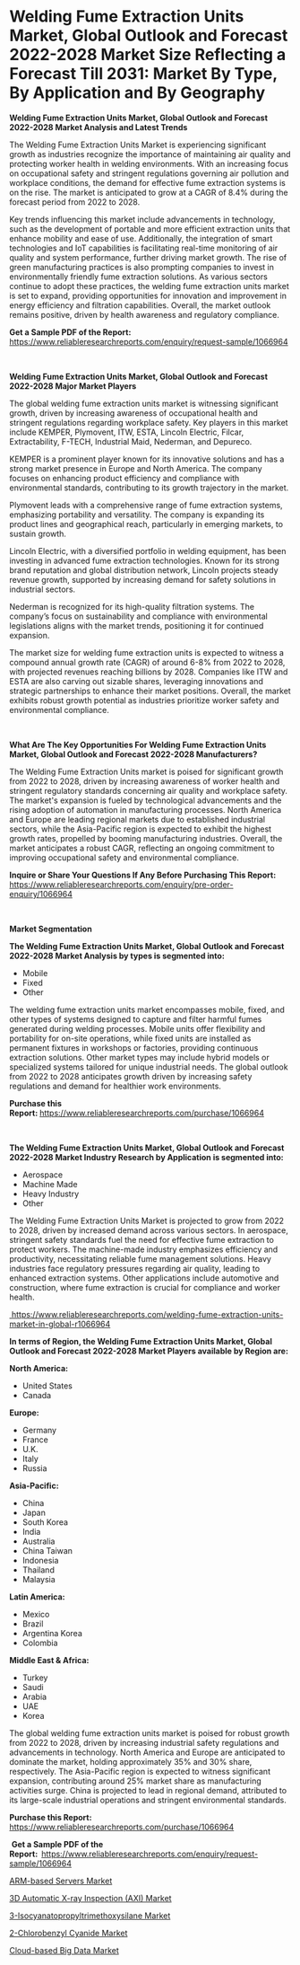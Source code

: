 <p><h1>Welding Fume Extraction Units Market, Global Outlook and Forecast 2022-2028 Market Size Reflecting a Forecast Till 2031: Market By Type, By Application and By Geography</h1></p><p><strong>Welding Fume Extraction Units Market, Global Outlook and Forecast 2022-2028 Market Analysis and Latest Trends</strong></p>
<p><p>The Welding Fume Extraction Units Market is experiencing significant growth as industries recognize the importance of maintaining air quality and protecting worker health in welding environments. With an increasing focus on occupational safety and stringent regulations governing air pollution and workplace conditions, the demand for effective fume extraction systems is on the rise. The market is anticipated to grow at a CAGR of 8.4% during the forecast period from 2022 to 2028.</p><p>Key trends influencing this market include advancements in technology, such as the development of portable and more efficient extraction units that enhance mobility and ease of use. Additionally, the integration of smart technologies and IoT capabilities is facilitating real-time monitoring of air quality and system performance, further driving market growth. The rise of green manufacturing practices is also prompting companies to invest in environmentally friendly fume extraction solutions. As various sectors continue to adopt these practices, the welding fume extraction units market is set to expand, providing opportunities for innovation and improvement in energy efficiency and filtration capabilities. Overall, the market outlook remains positive, driven by health awareness and regulatory compliance.</p></p>
<p><strong>Get a Sample PDF of the Report:&nbsp;</strong> <a href="https://www.reliableresearchreports.com/enquiry/request-sample/1066964?utm_campaign=5&utm_medium=2&utm_source=Github&utm_content=ia&utm_term=11102024&utm_id=welding-fume-extraction-units-market-global-outlook-and-forecast-2022-2028">https://www.reliableresearchreports.com/enquiry/request-sample/1066964</a></p>
<p>&nbsp;</p>
<p><strong>Welding Fume Extraction Units Market, Global Outlook and Forecast 2022-2028 Major Market Players</strong></p>
<p><p>The global welding fume extraction units market is witnessing significant growth, driven by increasing awareness of occupational health and stringent regulations regarding workplace safety. Key players in this market include KEMPER, Plymovent, ITW, ESTA, Lincoln Electric, Filcar, Extractability, F-TECH, Industrial Maid, Nederman, and Depureco. </p><p>KEMPER is a prominent player known for its innovative solutions and has a strong market presence in Europe and North America. The company focuses on enhancing product efficiency and compliance with environmental standards, contributing to its growth trajectory in the market. </p><p>Plymovent leads with a comprehensive range of fume extraction systems, emphasizing portability and versatility. The company is expanding its product lines and geographical reach, particularly in emerging markets, to sustain growth.</p><p>Lincoln Electric, with a diversified portfolio in welding equipment, has been investing in advanced fume extraction technologies. Known for its strong brand reputation and global distribution network, Lincoln projects steady revenue growth, supported by increasing demand for safety solutions in industrial sectors.</p><p>Nederman is recognized for its high-quality filtration systems. The company’s focus on sustainability and compliance with environmental legislations aligns with the market trends, positioning it for continued expansion.</p><p>The market size for welding fume extraction units is expected to witness a compound annual growth rate (CAGR) of around 6-8% from 2022 to 2028, with projected revenues reaching billions by 2028. Companies like ITW and ESTA are also carving out sizable shares, leveraging innovations and strategic partnerships to enhance their market positions. Overall, the market exhibits robust growth potential as industries prioritize worker safety and environmental compliance.</p></p>
<p>&nbsp;</p>
<p><strong>What Are The Key Opportunities For Welding Fume Extraction Units Market, Global Outlook and Forecast 2022-2028 Manufacturers?</strong></p>
<p><p>The Welding Fume Extraction Units market is poised for significant growth from 2022 to 2028, driven by increasing awareness of worker health and stringent regulatory standards concerning air quality and workplace safety. The market's expansion is fueled by technological advancements and the rising adoption of automation in manufacturing processes. North America and Europe are leading regional markets due to established industrial sectors, while the Asia-Pacific region is expected to exhibit the highest growth rates, propelled by booming manufacturing industries. Overall, the market anticipates a robust CAGR, reflecting an ongoing commitment to improving occupational safety and environmental compliance.</p></p>
<p><strong>Inquire or Share Your Questions If Any Before Purchasing This Report:</strong> <a href="https://www.reliableresearchreports.com/enquiry/pre-order-enquiry/1066964?utm_campaign=5&utm_medium=2&utm_source=Github&utm_content=ia&utm_term=11102024&utm_id=welding-fume-extraction-units-market-global-outlook-and-forecast-2022-2028">https://www.reliableresearchreports.com/enquiry/pre-order-enquiry/1066964</a></p>
<p>&nbsp;</p>
<p><strong>Market Segmentation</strong></p>
<p><strong>The Welding Fume Extraction Units Market, Global Outlook and Forecast 2022-2028 Market Analysis by types is segmented into:</strong></p>
<p><ul><li>Mobile</li><li>Fixed</li><li>Other</li></ul></p>
<p><p>The welding fume extraction units market encompasses mobile, fixed, and other types of systems designed to capture and filter harmful fumes generated during welding processes. Mobile units offer flexibility and portability for on-site operations, while fixed units are installed as permanent fixtures in workshops or factories, providing continuous extraction solutions. Other market types may include hybrid models or specialized systems tailored for unique industrial needs. The global outlook from 2022 to 2028 anticipates growth driven by increasing safety regulations and demand for healthier work environments.</p></p>
<p><strong>Purchase this Report:&nbsp;</strong><a href="https://www.reliableresearchreports.com/purchase/1066964?utm_campaign=5&utm_medium=2&utm_source=Github&utm_content=ia&utm_term=11102024&utm_id=welding-fume-extraction-units-market-global-outlook-and-forecast-2022-2028">https://www.reliableresearchreports.com/purchase/1066964</a></p>
<p>&nbsp;</p>
<p><strong>The Welding Fume Extraction Units Market, Global Outlook and Forecast 2022-2028 Market Industry Research by Application is segmented into:</strong></p>
<p><ul><li>Aerospace</li><li>Machine Made</li><li>Heavy Industry</li><li>Other</li></ul></p>
<p><p>The Welding Fume Extraction Units Market is projected to grow from 2022 to 2028, driven by increased demand across various sectors. In aerospace, stringent safety standards fuel the need for effective fume extraction to protect workers. The machine-made industry emphasizes efficiency and productivity, necessitating reliable fume management solutions. Heavy industries face regulatory pressures regarding air quality, leading to enhanced extraction systems. Other applications include automotive and construction, where fume extraction is crucial for compliance and worker health.</p></p>
<p><a href="https://www.reliableresearchreports.com/welding-fume-extraction-units-market-in-global-r1066964?utm_campaign=5&utm_medium=2&utm_source=Github&utm_content=ia&utm_term=11102024&utm_id=welding-fume-extraction-units-market-global-outlook-and-forecast-2022-2028">&nbsp;https://www.reliableresearchreports.com/welding-fume-extraction-units-market-in-global-r1066964</a></p>
<p><strong>In terms of Region, the Welding Fume Extraction Units Market, Global Outlook and Forecast 2022-2028 Market Players available by Region are:</strong></p>
<p>
    <p> <strong> North America: </strong>
        <ul>
            <li>United States</li>
            <li>Canada</li>
        </ul>
        </p> 
    <p> <strong> Europe: </strong>
        <ul>
            <li>Germany</li>
            <li>France</li>
            <li>U.K.</li>
            <li>Italy</li>
            <li>Russia</li>
        </ul>
        </p> 
    <p> <strong> Asia-Pacific: </strong>
        <ul>
            <li>China</li>
            <li>Japan</li>
            <li>South Korea</li>
            <li>India</li>
            <li>Australia</li>
            <li>China Taiwan</li>
            <li>Indonesia</li>
            <li>Thailand</li>
            <li>Malaysia</li>
        </ul>
        </p> 
    <p> <strong> Latin America: </strong>
        <ul>
            <li>Mexico</li>
            <li>Brazil</li>
            <li>Argentina Korea</li>
            <li>Colombia</li>
        </ul>
        </p> 
    <p> <strong> Middle East & Africa: </strong>
        <ul>
            <li>Turkey</li>
            <li>Saudi</li>
            <li>Arabia</li>
            <li>UAE</li>
            <li>Korea</li>
        </ul>
    </p>
    </p>
<p><p>The global welding fume extraction units market is poised for robust growth from 2022 to 2028, driven by increasing industrial safety regulations and advancements in technology. North America and Europe are anticipated to dominate the market, holding approximately 35% and 30% share, respectively. The Asia-Pacific region is expected to witness significant expansion, contributing around 25% market share as manufacturing activities surge. China is projected to lead in regional demand, attributed to its large-scale industrial operations and stringent environmental standards.</p></p>
<p><strong>Purchase this Report: </strong><a href="https://www.reliableresearchreports.com/purchase/1066964?utm_campaign=5&utm_medium=2&utm_source=Github&utm_content=ia&utm_term=11102024&utm_id=welding-fume-extraction-units-market-global-outlook-and-forecast-2022-2028">https://www.reliableresearchreports.com/purchase/1066964</a></p>
<p>&nbsp;<strong>Get a Sample PDF of the Report:&nbsp;&nbsp;</strong><a href="https://www.reliableresearchreports.com/enquiry/request-sample/1066964?utm_campaign=5&utm_medium=2&utm_source=Github&utm_content=ia&utm_term=11102024&utm_id=welding-fume-extraction-units-market-global-outlook-and-forecast-2022-2028">https://www.reliableresearchreports.com/enquiry/request-sample/1066964</a></p>
<p><strong></strong></p>
<p><p><a href="https://issuu.com/reportprime-2/docs/arm-based-servers-market-size-2030._0661fb230b0c83?utm_campaign=5&utm_medium=2&utm_source=Github&utm_content=ia&utm_term=11102024&utm_id=welding-fume-extraction-units-market-global-outlook-and-forecast-2022-2028">ARM-based Servers Market</a></p><p><a href="https://www.linkedin.com/pulse/3d-automatic-x-ray-inspection-axi-market-emerging-trends-future-j0vgf?utm_campaign=5&utm_medium=2&utm_source=Github&utm_content=ia&utm_term=11102024&utm_id=welding-fume-extraction-units-market-global-outlook-and-forecast-2022-2028">3D Automatic X-ray Inspection (AXI) Market</a></p><p><a href="https://www.linkedin.com/pulse/3-isocyanatopropyltrimethoxysilane-market-growth-segmentation-bewae?utm_campaign=5&utm_medium=2&utm_source=Github&utm_content=ia&utm_term=11102024&utm_id=welding-fume-extraction-units-market-global-outlook-and-forecast-2022-2028">3-Isocyanatopropyltrimethoxysilane Market</a></p><p><a href="https://www.linkedin.com/pulse/market-leaders-laggards-global-2-chlorobenzyl-cyanide-zddqf?utm_campaign=5&utm_medium=2&utm_source=Github&utm_content=ia&utm_term=11102024&utm_id=welding-fume-extraction-units-market-global-outlook-and-forecast-2022-2028">2-Chlorobenzyl Cyanide Market</a></p><p><a href="https://issuu.com/reportprime-2/docs/cloud-based-big-data-market-size-20_1b339d1ac8e113?utm_campaign=5&utm_medium=2&utm_source=Github&utm_content=ia&utm_term=11102024&utm_id=welding-fume-extraction-units-market-global-outlook-and-forecast-2022-2028">Cloud-based Big Data Market</a></p></p>